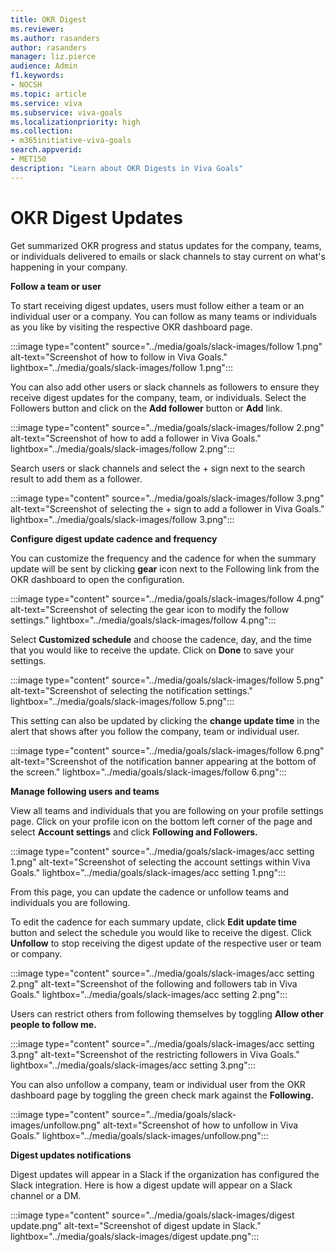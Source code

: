 ```yaml
---
title: OKR Digest
ms.reviewer: 
ms.author: rasanders
author: rasanders
manager: liz.pierce
audience: Admin
f1.keywords:
- NOCSH
ms.topic: article
ms.service: viva
ms.subservice: viva-goals
ms.localizationpriority: high
ms.collection:  
- m365initiative-viva-goals  
search.appverid:
- MET150
description: "Learn about OKR Digests in Viva Goals"
---
```


# OKR Digest Updates 

Get summarized OKR progress and status updates for the company, teams, or individuals delivered to emails or slack channels to stay current on what's happening in your company.

**Follow a team or user**

To start receiving digest updates, users must follow either a team or an individual user or a company. You can follow as many teams or individuals as you like by visiting the respective OKR dashboard page. 

:::image type="content" source="../media/goals/slack-images/follow 1.png" alt-text="Screenshot of how to follow in Viva Goals." lightbox="../media/goals/slack-images/follow 1.png":::

You can also add other users or slack channels as followers to ensure they receive digest updates for the company, team, or individuals. Select the Followers button and click on the **Add follower** button or **Add** link. 

:::image type="content" source="../media/goals/slack-images/follow 2.png" alt-text="Screenshot of how to add a follower in Viva Goals." lightbox="../media/goals/slack-images/follow 2.png":::

Search users or slack channels and select the + sign next to the search result to add them as a follower. 

:::image type="content" source="../media/goals/slack-images/follow 3.png" alt-text="Screenshot of selecting the + sign to add a follower in Viva Goals." lightbox="../media/goals/slack-images/follow 3.png":::

**Configure digest update cadence and frequency**

You can customize the frequency and the cadence for when the summary update will be sent by clicking **gear** icon next to the Following link from the OKR dashboard to open the configuration. 

:::image type="content" source="../media/goals/slack-images/follow 4.png" alt-text="Screenshot of selecting the gear icon to modify the follow settings." lightbox="../media/goals/slack-images/follow 4.png":::

Select **Customized schedule** and choose the cadence, day, and the time that you would like to receive the update. Click on **Done** to save your settings. 

:::image type="content" source="../media/goals/slack-images/follow 5.png" alt-text="Screenshot of selecting the notification settings." lightbox="../media/goals/slack-images/follow 5.png":::

This setting can also be updated by clicking the **change update time** in the alert that shows after you follow the company, team or individual user. 

:::image type="content" source="../media/goals/slack-images/follow 6.png" alt-text="Screenshot of the notification banner appearing at the bottom of the screen." lightbox="../media/goals/slack-images/follow 6.png":::

**Manage following users and teams**

View all teams and individuals that you are following on your profile settings page. Click on your profile icon on the bottom left corner of the page and select **Account settings** and click **Following and Followers.** 

:::image type="content" source="../media/goals/slack-images/acc setting 1.png" alt-text="Screenshot of selecting the account settings within Viva Goals." lightbox="../media/goals/slack-images/acc setting 1.png":::

From this page, you can update the cadence or unfollow teams and individuals you are following.   

To edit the cadence for each summary update, click **Edit update time** button and select the schedule you would like to receive the digest. Click **Unfollow** to stop receiving the digest update of the respective user or team or company. 

:::image type="content" source="../media/goals/slack-images/acc setting 2.png" alt-text="Screenshot of the following and followers tab in Viva Goals." lightbox="../media/goals/slack-images/acc setting 2.png":::

Users can restrict others from following themselves by toggling **Allow other people to follow me.** 

:::image type="content" source="../media/goals/slack-images/acc setting 3.png" alt-text="Screenshot of the restricting followers in Viva Goals." lightbox="../media/goals/slack-images/acc setting 3.png":::

You can also unfollow a company, team or individual user from the OKR dashboard page by toggling the green check mark against the **Following.** 

:::image type="content" source="../media/goals/slack-images/unfollow.png" alt-text="Screenshot of how to unfollow in Viva Goals." lightbox="../media/goals/slack-images/unfollow.png":::

**Digest updates notifications**

Digest updates will appear in a Slack if the organization has configured the Slack integration. Here is how a digest update will appear on a Slack channel or a DM. 

:::image type="content" source="../media/goals/slack-images/digest update.png" alt-text="Screenshot of digest update in Slack." lightbox="../media/goals/slack-images/digest update.png":::
